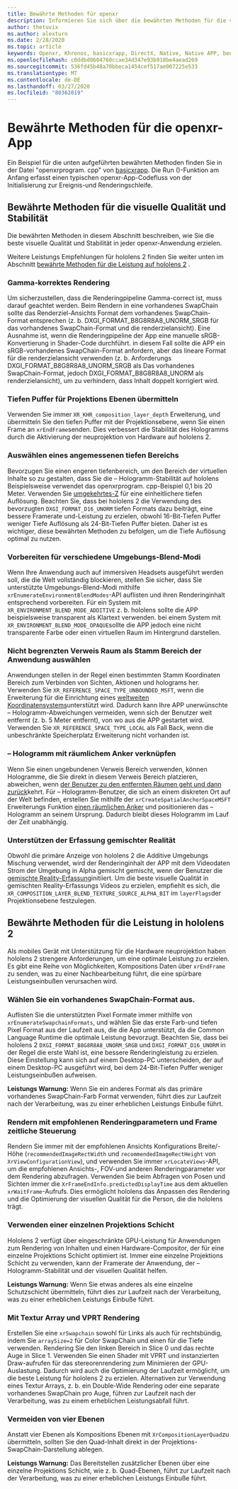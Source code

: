 ```yaml
---
title: Bewährte Methoden für openxr
description: Informieren Sie sich über die bewährten Methoden für die visuelle Qualität, Stabilität und Leistung Ihrer openxr-Anwendungen.
author: thetuvix
ms.author: alexturn
ms.date: 2/28/2020
ms.topic: article
keywords: Openxr, Khronos, basicxrapp, DirectX, Native, Native APP, benutzerdefiniertes Modul, Middleware, bewährte Methoden, Leistung, Qualität, Stabilität
ms.openlocfilehash: c0ddbd0604760ccae34d347e93b918be4aead269
ms.sourcegitcommit: 536fd45b48a70bbeca1454cef517ae007225e533
ms.translationtype: MT
ms.contentlocale: de-DE
ms.lasthandoff: 03/27/2020
ms.locfileid: "80362019"
---
```

# <a name="openxr-app-best-practices"></a>Bewährte Methoden für die openxr-App

Ein Beispiel für die unten aufgeführten bewährten Methoden finden Sie in der Datei "openxrprogram. cpp" von <a href="https://github.com/microsoft/OpenXR-MixedReality/tree/master/samples/BasicXrApp" target="_blank">basicxrapp</a>. Die Run ()-Funktion am Anfang erfasst einen typischen openxr-App-Codefluss von der Initialisierung zur Ereignis-und Renderingschleife.

## <a name="best-practices-for-visual-quality-and-stability"></a>Bewährte Methoden für die visuelle Qualität und Stabilität

Die bewährten Methoden in diesem Abschnitt beschreiben, wie Sie die beste visuelle Qualität und Stabilität in jeder openxr-Anwendung erzielen.

Weitere Leistungs Empfehlungen für hololens 2 finden Sie weiter unten im Abschnitt [bewährte Methoden für die Leistung auf hololens 2](#best-practices-for-performance-on-hololens-2) .

### <a name="gamma-correct-rendering"></a>Gamma-korrektes Rendering

Um sicherzustellen, dass die Renderingpipeline Gamma-correct ist, muss darauf geachtet werden. Beim Rendern in eine vorhandenes SwapChain sollte das Renderziel-Ansichts Format dem vorhandenes SwapChain-Format entsprechen (z. b. DXGI_FORMAT_B8G8R8A8_UNORM_SRGB für das vorhandenes SwapChain-Format und die renderzielansicht).
Eine Ausnahme ist, wenn die Renderingpipeline der App eine manuelle sRGB-Konvertierung in Shader-Code durchführt. in diesem Fall sollte die APP ein sRGB-vorhandenes SwapChain-Format anfordern, aber das lineare Format für die renderzielansicht verwenden (z. b. Anforderungs DXGI_FORMAT_B8G8R8A8_UNORM_SRGB als Das vorhandenes SwapChain-Format, jedoch DXGI_FORMAT_B8G8R8A8_UNORM als renderzielansicht), um zu verhindern, dass Inhalt doppelt korrigiert wird.

### <a name="submit-depth-buffer-for-projection-layers"></a>Tiefen Puffer für Projektions Ebenen übermitteln

Verwenden Sie immer `XR_KHR_composition_layer_depth` Erweiterung, und übermitteln Sie den tiefen Puffer mit der Projektionsebene, wenn Sie einen Frame an `xrEndFrame`senden.
Dies verbessert die Stabilität des Hologramms durch die Aktivierung der neuprojektion von Hardware auf hololens 2.

### <a name="choose-a-reasonable-depth-range"></a>Auswählen eines angemessenen tiefen Bereichs

Bevorzugen Sie einen engeren tiefenbereich, um den Bereich der virtuellen Inhalte so zu gestalten, dass Sie die – Hologramm-Stabilität auf hololens
Beispielsweise verwendet das openxrprogram. cpp-Beispiel 0,1 bis 20 Meter.
Verwenden Sie [umgekehrtes-Z](https://developer.nvidia.com/content/depth-precision-visualized) für eine einheitlichere tiefen Auflösung.
Beachten Sie, dass bei hololens 2 die Verwendung des bevorzugten `DXGI_FORMAT_D16_UNORM` tiefen Formats dazu beiträgt, eine bessere Framerate und-Leistung zu erzielen, obwohl 16-Bit-Tiefen Puffer weniger Tiefe Auflösung als 24-Bit-Tiefen Puffer bieten.
Daher ist es wichtiger, diese bewährten Methoden zu befolgen, um die Tiefe Auflösung optimal zu nutzen.

### <a name="prepare-for-different-environment-blend-modes"></a>Vorbereiten für verschiedene Umgebungs-Blend-Modi

Wenn Ihre Anwendung auch auf immersiven Headsets ausgeführt werden soll, die die Welt vollständig blockieren, stellen Sie sicher, dass Sie unterstützte Umgebungs-Blend-Modi mithilfe `xrEnumerateEnvironmentBlendModes`-API auflisten und ihren Renderinginhalt entsprechend vorbereiten.
Für ein System mit `XR_ENVIRONMENT_BLEND_MODE_ADDITIVE` z. b. hololens sollte die APP beispielsweise transparent als Klartext verwenden. bei einem System mit `XR_ENVIRONMENT_BLEND_MODE_OPAQUE`sollte die APP jedoch eine nicht transparente Farbe oder einen virtuellen Raum im Hintergrund darstellen.

### <a name="choose-unbounded-reference-space-as-applications-root-space"></a>Nicht begrenzten Verweis Raum als Stamm Bereich der Anwendung auswählen

Anwendungen stellen in der Regel einen bestimmten Stamm Koordinaten Bereich zum Verbinden von Sichten, Aktionen und holograms her.
Verwenden Sie `XR_REFERENCE_SPACE_TYPE_UNBOUNDED_MSFT`, wenn die Erweiterung für die Einrichtung eines [weltweiten Koordinatensystems](coordinate-systems.md#building-a-world-scale-experience)unterstützt wird. Dadurch kann Ihre APP unerwünschte – Hologramm-Abweichungen vermeiden, wenn sich der Benutzer weit entfernt (z. b. 5 Meter entfernt), von wo aus die APP gestartet wird.
Verwenden Sie `XR_REFERENCE_SPACE_TYPE_LOCAL` als Fall Back, wenn die unbeschränkte Speicherplatz Erweiterung nicht vorhanden ist.

### <a name="associate-hologram-with-spatial-anchor"></a>– Hologramm mit räumlichem Anker verknüpfen

Wenn Sie einen ungebundenen Verweis Bereich verwenden, können Hologramme, die Sie direkt in diesem Verweis Bereich platzieren, abweichen, wenn [der Benutzer zu den entfernten Räumen geht und dann zurück](coordinate-systems.md#building-a-world-scale-experience)kehrt.
Für – Hologramm-Benutzer, die sich an einem diskreten Ort auf der Welt befinden, erstellen Sie mithilfe der `xrCreateSpatialAnchorSpaceMSFT` Erweiterungs Funktion [einen räumlichen Anker](spatial-anchors.md#best-practices) und positionieren das – Hologramm an seinem Ursprung.
Dadurch bleibt dieses Hologramm im Lauf der Zeit unabhängig.

### <a name="support-mixed-reality-capture"></a>Unterstützen der Erfassung gemischter Realität

Obwohl die primäre Anzeige von hololens 2 die Additive Umgebungs Mischung verwendet, wird der Renderinginhalt der APP mit dem Videodaten Strom der Umgebung in Alpha gemischt gemischt, wenn der Benutzer die [gemischte Reality-Erfassung](mixed-reality-capture-for-developers.md)initiiert.
Um die beste visuelle Qualität in gemischten Reality-Erfassungs Videos zu erzielen, empfiehlt es sich, die `XR_COMPOSITION_LAYER_BLEND_TEXTURE_SOURCE_ALPHA_BIT` im `layerFlags`der Projektionsebene festzulegen.

## <a name="best-practices-for-performance-on-hololens-2"></a>Bewährte Methoden für die Leistung in hololens 2

Als mobiles Gerät mit Unterstützung für die Hardware neuprojektion haben hololens 2 strengere Anforderungen, um eine optimale Leistung zu erzielen.  Es gibt eine Reihe von Möglichkeiten, Kompositions Daten über `xrEndFrame` zu senden, was zu einer Nachbearbeitung führt, die eine spürbare Leistungseinbußen verursachen wird.

### <a name="select-a-swapchain-format"></a>Wählen Sie ein vorhandenes SwapChain-Format aus.

Auflisten Sie die unterstützten Pixel Formate immer mithilfe von `xrEnumerateSwapchainFormats`, und wählen Sie das erste Farb-und tiefen Pixel Format aus der Laufzeit aus, die die App unterstützt, da die Common Language Runtime die optimale Leistung bevorzugt. Beachten Sie, dass bei hololens 2 `DXGI_FORMAT_B8G8R8A8_UNORM_SRGB` und `DXGI_FORMAT_D16_UNORM` in der Regel die erste Wahl ist, eine bessere Renderingleistung zu erzielen. Diese Einstellung kann sich auf einem Desktop-PC unterscheiden, der auf einem Desktop-PC ausgeführt wird, bei dem 24-Bit-Tiefen Puffer weniger Leistungseinbußen aufweisen.
  
**Leistungs Warnung:** Wenn Sie ein anderes Format als das primäre vorhandenes SwapChain-Farb Format verwenden, führt dies zur Laufzeit nach der Verarbeitung, was zu einer erheblichen Leistungs Einbuße führt.

### <a name="render-with-recommended-rendering-parameters-and-frame-timing"></a>Rendern mit empfohlenen Renderingparametern und Frame zeitliche Steuerung

Rendern Sie immer mit der empfohlenen Ansichts Konfigurations Breite/-Höhe (`recommendedImageRectWidth` und `recommendedImageRectHeight` von `XrViewConfigurationView`), und verwenden Sie immer `xrLocateViews`-API, um die empfohlenen Ansichts-, FOV-und anderen Renderingparameter vor dem Rendering abzufragen.
Verwenden Sie beim Abfragen von Posen und Sichten immer die `XrFrameEndInfo.predictedDisplayTime` aus dem aktuellen `xrWaitFrame`-Aufrufs.
Dies ermöglicht hololens das Anpassen des Rendering und die Optimierung der visuellen Qualität für die Person, die die hololens trägt.

### <a name="use-a-single-projection-layer"></a>Verwenden einer einzelnen Projektions Schicht

Hololens 2 verfügt über eingeschränkte GPU-Leistung für Anwendungen zum Rendering von Inhalten und einen Hardware-Compositor, der für eine einzelne Projektions Schicht optimiert ist.
Immer eine einzelne Projektions Schicht zu verwenden, kann der Framerate der Anwendung, der – Hologramm-Stabilität und der visuellen Qualität helfen.  
  
**Leistungs Warnung:** Wenn Sie etwas anderes als eine einzelne Schutzschicht übermitteln, führt dies zur Laufzeit nach der Verarbeitung, was zu einer erheblichen Leistungs Einbuße führt.

### <a name="render-with-texture-array-and-vprt"></a>Mit Textur Array und VPRT Rendering

Erstellen Sie eine `xrSwapchain` sowohl für Links als auch für rechtsbündig, indem Sie `arraySize=2` für Color SwapChain und einen für die Tiefe verwenden.
Rendering Sie den linken Bereich in Slice 0 und das rechte Auge in Slice 1.
Verwenden Sie einen Shader mit VPRT und instanzierten Draw-aufrufen für das stereorenrendering zum Minimieren der GPU-Auslastung.
Dadurch wird auch die Optimierung der Laufzeit ermöglicht, um die beste Leistung für hololens 2 zu erzielen.
Alternativen zur Verwendung eines Textur Arrays, z. b. ein Double-Wide Rendering oder eine separate vorhandenes SwapChain pro Auge, führen zur Laufzeit nach der Verarbeitung, was zu einem erheblichen Leistungsabfall führt.

### <a name="avoid-quad-layers"></a>Vermeiden von vier Ebenen

Anstatt vier Ebenen als Kompositions Ebenen mit `XrCompositionLayerQuad`zu übermitteln, sollten Sie den Quad-Inhalt direkt in der Projektions-SwapChain-Darstellung ablegen.

**Leistungs Warnung:** Das Bereitstellen zusätzlicher Ebenen über eine einzelne Projektions Schicht, wie z. b. Quad-Ebenen, führt zur Laufzeit nach der Verarbeitung, was zu einer erheblichen Leistungs Einbuße führt.
